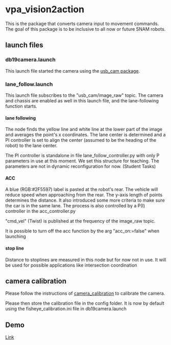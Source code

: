 # vpa_vision2action
This is the package that converts camera input to movement commands. The goal of this package is to be inclusive to all now or future SNAM robots.

## launch files
### db19camera.launch
This launch file started the camera using the [usb_cam package](http://wiki.ros.org/usb_cam). 

### lane_follow.launch
This launch file subscribes to the "usb_cam/image_raw" topic.
The camera and chassis are enabled as well in this launch file, and the lane-following function starts.

#### lane following
The node finds the yellow line and white line at the lower part of the image and averages the point's x coordinates. The lane center is determined and a PI controller is set to align the center (assumed to be the heading of the robot) to the lane center.

The PI controller is standalone in file lane_follow_controller.py with only P parameters in use at this moment. We set this structure for teaching. The parameters are not in dynamic reconfiguration for now. (Student Tasks)

#### ACC
A blue (RGB:#2F5597) label is pasted at the robot's rear. The vehicle will reduce speed when approaching from the rear. The y-axis length of points determines the distance. It also introduced some more criteria to make sure the car is in the same lane. The process is also controlled by a P(I) controller in the acc_controller.py

"cmd_vel" (Twist) is published at the frequency of the image_raw topic.

It is possible to turn off the acc function by the arg "acc_on:=false" when launching

#### stop line
Distance to stoplines are measured in this node but for now not in use. It will be used for possible applications like intersection coordination

## camera calibration
Please follow the instructions of [camera_calibration](http://wiki.ros.org/camera_calibration) to calibrate the camera. 

Please then store the calibration file in the config folder.
It is now by default using the fisheye_calibration.ini file in db19camera.launch

## Demo
[Link](https://i.imgs.ovh/2023/10/10/Xr12t.gif)
